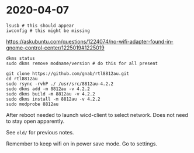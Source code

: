 # 2020-04-07

    lsusb # this should appear
    iwconfig # this might be missing

https://askubuntu.com/questions/1224074/no-wifi-adapter-found-in-gnome-control-center/1225019#1225019

    dkms status
    sudo dkms remove modname/version # do this for all present

    git clone https://github.com/gnab/rtl8812au.git
    cd rtl8812au
    sudo rsync -rvhP ./ /usr/src/8812au-4.2.2
    sudo dkms add -m 8812au -v 4.2.2
    sudo dkms build -m 8812au -v 4.2.2
    sudo dkms install -m 8812au -v 4.2.2
    sudo modprobe 8812au


After reboot needed to launch wicd-client to select network. Does not need to stay open apparently.

See `old/` for previous notes.

Remember to keep wifi on in power save mode. Go to settings.
